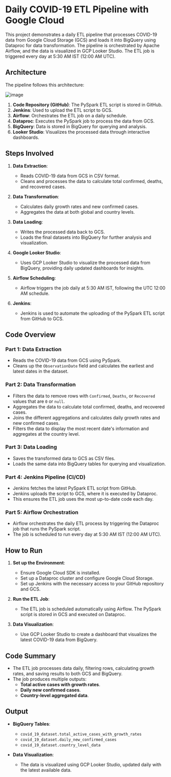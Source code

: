 # Daily COVID-19 ETL Pipeline with Google Cloud

This project demonstrates a daily ETL pipeline that processes COVID-19 data from Google Cloud Storage (GCS) and loads it into BigQuery using Dataproc for data transformation. The pipeline is orchestrated by Apache Airflow, and the data is visualized in GCP Looker Studio. The ETL job is triggered every day at 5:30 AM IST (12:00 AM UTC).

## Architecture

The pipeline follows this architecture:

![image](https://github.com/user-attachments/assets/8b02eeca-5e0d-4e92-8b9b-cde2a18e1679)


1. **Code Repository (GitHub)**: The PySpark ETL script is stored in GitHub.
2. **Jenkins**: Used to upload the ETL script to GCS.
3. **Airflow**: Orchestrates the ETL job on a daily schedule.
4. **Dataproc**: Executes the PySpark job to process the data from GCS.
5. **BigQuery**: Data is stored in BigQuery for querying and analysis.
6. **Looker Studio**: Visualizes the processed data through interactive dashboards.

## Steps Involved

1. **Data Extraction**:
    - Reads COVID-19 data from GCS in CSV format.
    - Cleans and processes the data to calculate total confirmed, deaths, and recovered cases.

2. **Data Transformation**:
    - Calculates daily growth rates and new confirmed cases.
    - Aggregates the data at both global and country levels.

3. **Data Loading**:
    - Writes the processed data back to GCS.
    - Loads the final datasets into BigQuery for further analysis and visualization.

4. **Google Looker Studio**:
    - Uses GCP Looker Studio to visualize the processed data from BigQuery, providing daily updated dashboards for insights.

5. **Airflow Scheduling**:
    - Airflow triggers the job daily at 5:30 AM IST, following the UTC 12:00 AM schedule.

6. **Jenkins**:
    - Jenkins is used to automate the uploading of the PySpark ETL script from GitHub to GCS.

## Code Overview

### Part 1: Data Extraction
- Reads the COVID-19 data from GCS using PySpark.
- Cleans up the `ObservationDate` field and calculates the earliest and latest dates in the dataset.

### Part 2: Data Transformation
- Filters the data to remove rows with `Confirmed`, `Deaths`, or `Recovered` values that are `0` or `null`.
- Aggregates the data to calculate total confirmed, deaths, and recovered cases.
- Joins the different aggregations and calculates daily growth rates and new confirmed cases.
- Filters the data to display the most recent date's information and aggregates at the country level.

### Part 3: Data Loading
- Saves the transformed data to GCS as CSV files.
- Loads the same data into BigQuery tables for querying and visualization.

### Part 4: Jenkins Pipeline (CI/CD)
- Jenkins fetches the latest PySpark ETL script from GitHub.
- Jenkins uploads the script to GCS, where it is executed by Dataproc.
- This ensures the ETL job uses the most up-to-date code each day.

### Part 5: Airflow Orchestration
- Airflow orchestrates the daily ETL process by triggering the Dataproc job that runs the PySpark script.
- The job is scheduled to run every day at 5:30 AM IST (12:00 AM UTC).

## How to Run

1. **Set up the Environment**:
    - Ensure Google Cloud SDK is installed.
    - Set up a Dataproc cluster and configure Google Cloud Storage.
    - Set up Jenkins with the necessary access to your GitHub repository and GCS.

2. **Run the ETL Job**:
    - The ETL job is scheduled automatically using Airflow. The PySpark script is stored in GCS and executed on Dataproc.

3. **Data Visualization**:
    - Use GCP Looker Studio to create a dashboard that visualizes the latest COVID-19 data from BigQuery.

## Code Summary

- The ETL job processes data daily, filtering rows, calculating growth rates, and saving results to both GCS and BigQuery.
- The job produces multiple outputs:
    - **Total active cases with growth rates**.
    - **Daily new confirmed cases**.
    - **Country-level aggregated data**.

## Output

- **BigQuery Tables**:
    - `covid_19_dataset.total_active_cases_with_growth_rates`
    - `covid_19_dataset.daily_new_confirmed_cases`
    - `covid_19_dataset.country_level_data`

- **Data Visualization**:
    - The data is visualized using GCP Looker Studio, updated daily with the latest available data.
